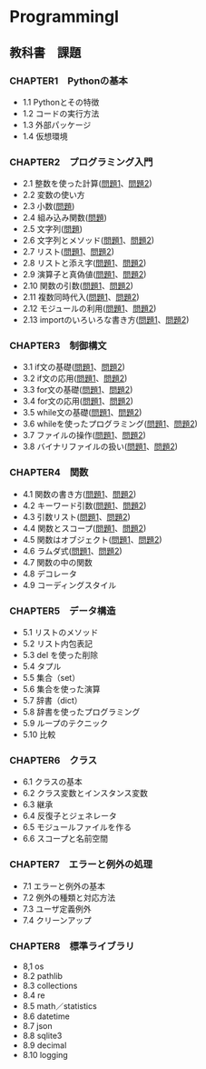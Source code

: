 # ProgrammingI


## 教科書　課題

### CHAPTER1　Pythonの基本

- 1.1 Pythonとその特徴
- 1.2 コードの実行方法
- 1.3 外部パッケージ
- 1.4 仮想環境

### CHAPTER2　プログラミング入門

- 2.1 整数を使った計算([問題1](CHAPTER02/Q2_1_1.py)、[問題2](CHAPTER02/Q2_1_2.py))
- 2.2 変数の使い方
- 2.3 小数([問題](CHAPTER02/Q2_3_1.py))
- 2.4 組み込み関数([問題](CHAPTER02/Q2_4_1.py))
- 2.5 文字列([問題](CHAPTER02/Q2_5_2.py))
- 2.6 文字列とメソッド([問題1](CHAPTER02/Q2_6_1.py)、[問題2](CHAPTER02/Q2_6_2.py))
- 2.7 リスト([問題1](CHAPTER02/Q2_7_1.py)、[問題2](CHAPTER02/Q2_7_2.py))
- 2.8 リストと添え字([問題1](CHAPTER02/Q2_8_1.py)、[問題2](CHAPTER02/Q2_8_2.py))
- 2.9 演算子と真偽値([問題1](CHAPTER02/Q2_9_1.py)、[問題2](CHAPTER02/Q2_9_2.py))
- 2.10 関数の引数([問題1](CHAPTER02/Q2_10_1.py)、[問題2](CHAPTER02/Q2_10_2.py))
- 2.11 複数同時代入([問題1](CHAPTER02/Q2_11_1.py)、[問題2](CHAPTER02/Q2_11_2.py))
- 2.12 モジュールの利用([問題1](CHAPTER02/Q2_12_1.py)、[問題2](CHAPTER02/Q2_12_2.py))
- 2.13 importのいろいろな書き方([問題1](CHAPTER02/Q2_13_1.py)、[問題2](CHAPTER02/Q2_13_2.py))

### CHAPTER3　制御構文

- 3.1 if文の基礎([問題1](CHAPTER03/Q3_1_1.py)、[問題2](CHAPTER03/Q3_1_2.py))
- 3.2 if文の応用([問題1](CHAPTER03/Q3_2_1.py)、[問題2](CHAPTER03/Q3_2_2.py))
- 3.3 for文の基礎([問題1](CHAPTER03/Q3_3_1.py)、[問題2](CHAPTER03/Q3_3_2.py))
- 3.4 for文の応用([問題1](CHAPTER03/Q3_4_1.py)、[問題2](CHAPTER03/Q3_4_2.py))
- 3.5 while文の基礎([問題1](CHAPTER03/Q3_5_1.py)、[問題2](CHAPTER03/Q3_5_2.py))
- 3.6 whileを使ったプログラミング([問題1](CHAPTER03/Q3_6_1.py)、[問題2](CHAPTER03/Q3_6_2.py))
- 3.7 ファイルの操作([問題1](CHAPTER03/Q3_7_1.py)、[問題2](CHAPTER03/Q3_7_2.py))
- 3.8 バイナリファイルの扱い([問題1](CHAPTER03/Q3_8_1.py)、[問題2](CHAPTER03/Q3_8_2.py))

### CHAPTER4　関数

- 4.1 関数の書き方([問題1](CHAPTER04/Q4_1_1.py)、[問題2](CHAPTER04/Q4_1_2.py))
- 4.2 キーワード引数([問題1](CHAPTER04/Q4_2_1.py)、[問題2](CHAPTER04/Q4_2_2.py))
- 4.3 引数リスト([問題1](CHAPTER04/Q4_3_1.py)、[問題2](CHAPTER04/Q4_3_2.py))
- 4.4 関数とスコープ([問題1](CHAPTER04/Q4_4_1.py)、[問題2](CHAPTER04/Q4_4_2.py))
- 4.5 関数はオブジェクト([問題1](CHAPTER04/Q4_5_1.py)、[問題2](CHAPTER04/Q4_5_2.py))
- 4.6 ラムダ式([問題1](CHAPTER04/Q4_6_1.py)、[問題2](CHAPTER04/Q4_6_2.py))
- 4.7 関数の中の関数
- 4.8 デコレータ
- 4.9 コーディングスタイル

### CHAPTER5　データ構造

- 5.1 リストのメソッド
- 5.2 リスト内包表記
- 5.3 del を使った削除
- 5.4 タプル
- 5.5 集合（set）
- 5.6 集合を使った演算
- 5.7 辞書（dict）
- 5.8 辞書を使ったプログラミング
- 5.9 ループのテクニック
- 5.10 比較

### CHAPTER6　クラス

- 6.1 クラスの基本
- 6.2 クラス変数とインスタンス変数
- 6.3 継承
- 6.4 反復子とジェネレータ
- 6.5 モジュールファイルを作る
- 6.6 スコープと名前空間

### CHAPTER7　エラーと例外の処理

- 7.1 エラーと例外の基本
- 7.2 例外の種類と対応方法
- 7.3 ユーザ定義例外
- 7.4 クリーンアップ

### CHAPTER8　標準ライブラリ

- 8,1 os
- 8.2 pathlib
- 8.3 collections
- 8.4 re
- 8.5 math／statistics
- 8.6 datetime
- 8.7 json
- 8.8 sqlite3
- 8.9 decimal
- 8.10 logging
